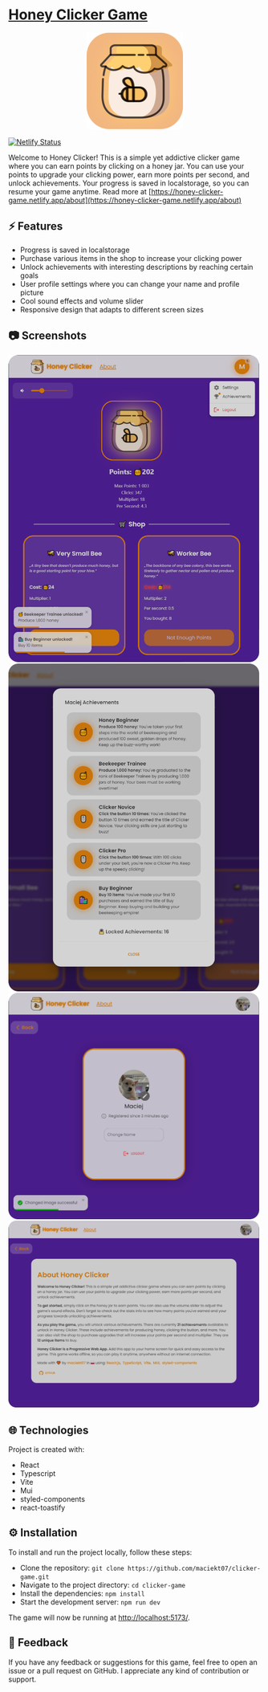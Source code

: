 # [Honey Clicker Game](https://honey-clicker-game.netlify.app/)

<p align="center">
<img alt="logo" src="public/logo192.png" />
</p>

[![Netlify Status](https://api.netlify.com/api/v1/badges/1aee53e8-2535-4aea-aef7-1744cde81411/deploy-status)](https://app.netlify.com/sites/honey-clicker-game/deploys)

Welcome to Honey Clicker! This is a simple yet addictive clicker game where you can earn points by clicking on a honey jar. You can use your points to upgrade your clicking power, earn more points per second, and unlock achievements. Your progress is saved in localstorage, so you can resume your game anytime. Read more at [https://honey-clicker-game.netlify.app/about](https://honey-clicker-game.netlify.app/about)

## ⚡ Features

- Progress is saved in localstorage
- Purchase various items in the shop to increase your clicking power
- Unlock achievements with interesting descriptions by reaching certain goals
- User profile settings where you can change your name and profile picture
- Cool sound effects and volume slider
- Responsive design that adapts to different screen sizes

## 📷 Screenshots

<img alt="screenshot 1" width="500" src="public/screenshots/ss1.png" />

<img alt="screenshot 2" width="500" src="public/screenshots/ss2.png" />

<img alt="screenshot 3" width="500" src="public/screenshots/ss3.png" />

<img alt="screenshot 4" width="500" src="public/screenshots/ss4.png" />

## 🌐 Technologies

Project is created with:

- React
- Typescript
- Vite
- Mui
- styled-components
- react-toastify

## ⚙️ Installation

To install and run the project locally, follow these steps:

- Clone the repository: `git clone https://github.com/maciekt07/clicker-game.git`
- Navigate to the project directory: `cd clicker-game`
- Install the dependencies: `npm install`
- Start the development server: `npm run dev`

The game will now be running at [http://localhost:5173/](http://localhost:5173/).

## 🧡 Feedback

If you have any feedback or suggestions for this game, feel free to open an issue or a pull request on GitHub. I appreciate any kind of contribution or support.

